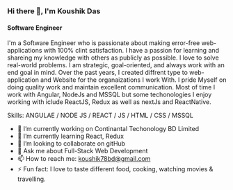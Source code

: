 

### Hi there 👋, I'm Koushik Das
#### Software Engineer


I'm a Software Engineer who is passionate about making error-free web-applications with 100% clint satisfaction. I have a passion for learning and shareing my knowledge with others as publicly as possible. I love to solve real-world problems. I am strategic, goal-oriented, and always work with an end goal in mind. Over the past years, I created diffrent type to web-application and Website for the organaizations I work With. I pride Myself on doing quality work and maintain excellent communication. Most of time I work with Angular, NodeJs and MSSQL but some techonologies I enjoy working with iclude ReactJS, Redux as well as nextJs and ReactNative.

Skills: ANGULAE / NODE JS  / REACT / JS / HTML / CSS / MSSQL

- 🔭 I’m currently working on Continantal Techonology BD Limited 
- 🌱 I’m currently learning React, Redux 
- 👯 I’m looking to collaborate on gitHub 
- 💬 Ask me about Full-Stack Web Development  
- 📫 How to reach me: koushik78bd@gmail.com 
- ⚡ Fun fact: I love to taste different food, cooking, watching movies & travelling.   




